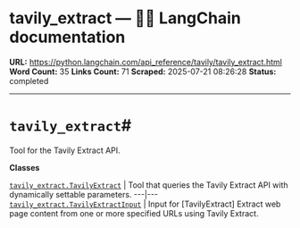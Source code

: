 # tavily_extract — 🦜🔗 LangChain  documentation

**URL:** https://python.langchain.com/api_reference/tavily/tavily_extract.html
**Word Count:** 35
**Links Count:** 71
**Scraped:** 2025-07-21 08:26:28
**Status:** completed

---

# `tavily_extract`\#

Tool for the Tavily Extract API.

**Classes**

[`tavily_extract.TavilyExtract`](https://python.langchain.com/api_reference/tavily/tavily_extract/langchain_tavily.tavily_extract.TavilyExtract.html#langchain_tavily.tavily_extract.TavilyExtract "langchain_tavily.tavily_extract.TavilyExtract") | Tool that queries the Tavily Extract API with dynamically settable parameters.   ---|---   [`tavily_extract.TavilyExtractInput`](https://python.langchain.com/api_reference/tavily/tavily_extract/langchain_tavily.tavily_extract.TavilyExtractInput.html#langchain_tavily.tavily_extract.TavilyExtractInput "langchain_tavily.tavily_extract.TavilyExtractInput") | Input for \[TavilyExtract\] Extract web page content from one or more specified URLs using Tavily Extract.